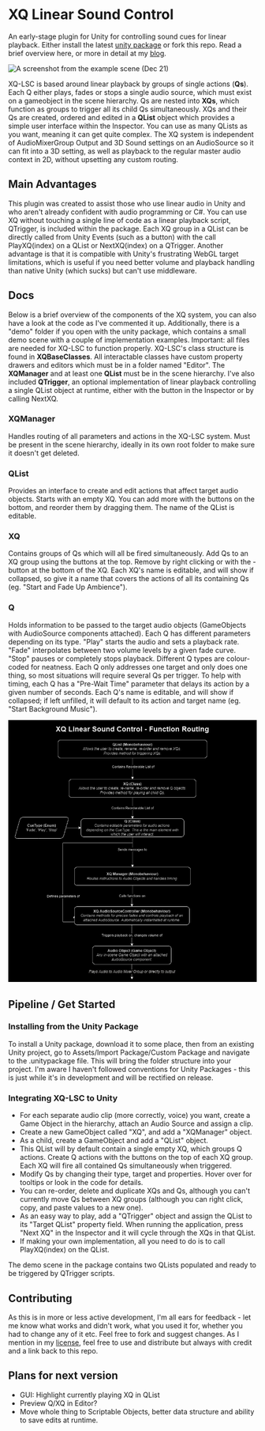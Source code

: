# XQ Linear Sound Control
An early-stage plugin for Unity for controlling sound cues for linear playback. Either install the latest [unity package](/unitypackage/) or fork this repo. Read a brief overview here, or more in detail at my [blog](https://impulseandresponse.wordpress.com/2021/12/30/amplify-cueing-linear-playback-in-unity/).

![A screenshot from the example scene (Dec 21)](https://impulseandresponse.files.wordpress.com/2021/12/xqprototype_qlistscreenshot.jpg)

XQ-LSC is based around linear playback by groups of single actions (**Qs**). Each Q either plays, fades or stops a single audio source, which must exist on a gameobject in the scene hierarchy. Qs are nested into **XQs**, which function as groups to trigger all its child Qs simultaneously. XQs and their Qs are created, ordered and edited in a **QList** object which provides a simple user interface within the Inspector. You can use as many QLists as you want, meaning it can get quite complex. The XQ system is independent of AudioMixerGroup Output and 3D Sound settings on an AudioSource so it can fit into a 3D setting, as well as playback to the regular master audio context in 2D, without upsetting any custom routing.

## Main Advantages
This plugin was created to assist those who use linear audio in Unity and who aren't already confident with audio programming or C#. You can use XQ without touching a single line of code as a linear playback script, QTrigger, is included within the package. Each XQ group in a QList can be directly called from Unity Events (such as a button) with the call PlayXQ(index) on a QList or NextXQ(index) on a QTrigger. Another advantage is that it is compatible with Unity's frustrating WebGL target limitations, which is useful if you need better volume and playback handling than native Unity (which sucks) but can't use middleware.

## Docs
Below is a brief overview of the components of the XQ system, you can also have a look at the code as I've commented it up. Additionally, there is a "demo" folder if you open with the unity package, which contains a small demo scene with a couple of implementation examples. Important: all files are needed for XQ-LSC to function properly. XQ-LSC's class structure is found in **XQBaseClasses**. All interactable classes have custom property drawers and editors which must be in a folder named "Editor". The **XQManager** and at least one **QList** must be in the scene hierarchy. I've also included **QTrigger**, an optional implementation of linear playback controlling a single QList object at runtime, either with the button in the Inspector or by calling NextXQ.

### XQManager
Handles routing of all parameters and actions in the XQ-LSC system. Must be present in the scene hierarchy, ideally in its own root folder to make sure it doesn't get deleted.

### QList
Provides an interface to create and edit actions that affect target audio objects. Starts with an empty XQ. You can add more with the buttons on the bottom, and reorder them by dragging them. The name of the QList is editable.

### XQ
Contains groups of Qs which will all be fired simultaneously. Add Qs to an XQ group using the buttons at the top. Remove by right clicking or with the - button at the bottom of the XQ. Each XQ's name is editable, and will show if collapsed, so give it a name that covers the actions of all its containing Qs (eg. "Start and Fade Up Ambience").

### Q
Holds information to be passed to the target audio objects (GameObjects with AudioSource components attached). Each Q has different parameters depending on its type. "Play" starts the audio and sets a playback rate. "Fade" interpolates between two volume levels by a given fade curve. "Stop" pauses or completely stops playback. Different Q types are colour-coded for neatness. Each Q only addresses one target and only does one thing, so most situations will require several Qs per trigger. To help with timing, each Q has a "Pre-Wait Time" parameter that delays its action by a given number of seconds. Each Q's name is editable, and will show if collapsed; if left unfilled, it will default to its action and target name (eg. "Start Background Music").

![The XQ-LSC function routing diagram](XQ-LSC%20Routing.png)

## Pipeline / Get Started

### Installing from the Unity Package
To install a Unity package, download it to some place, then from an existing Unity project, go to Assets/Import Package/Custom Package and navigate to the .unitypackage file. This will bring the folder structure into your project. I'm aware I haven't followed conventions for Unity Packages - this is just while it's in development and will be rectified on release.

### Integrating XQ-LSC to Unity
* For each separate audio clip (more correctly, voice) you want, create a Game Object in the hierarchy, attach an Audio Source and assign a clip.
* Create a new GameObject called "XQ", and add a "XQManager" object.
* As a child, create a GameObject and add a "QList" object.
* This QList will by default contain a single empty XQ, which groups Q actions. Create Q actions with the buttons on the top of each XQ group. Each XQ will fire all contained Qs simultaneously when triggered.
* Modify Qs by changing their type, target and properties. Hover over for tooltips or look in the code for details.
* You can re-order, delete and duplicate XQs and Qs, although you can't currently move Qs between XQ groups (although you can right click, copy, and paste values to a new one).
* As an easy way to play, add a "QTrigger" object and assign the QList to its "Target QList" property field. When running the application, press "Next XQ" in the Inspector and it will cycle through the XQs in that QList.
* If making your own implementation, all you need to do is to call PlayXQ(index) on the QList.

The demo scene in the package contains two QLists populated and ready to be triggered by QTrigger scripts.

## Contributing
As this is in more or less active development, I'm all ears for feedback - let me know what works and didn't work, what you used it for, whether you had to change any of it etc. Feel free to fork and suggest changes. As I mention in my [license](LICENSE.md), feel free to use and distribute but always with credit and a link back to this repo.

## Plans for next version
* GUI: Highlight currently playing XQ in QList
* Preview Q/XQ in Editor?
* Move whole thing to Scriptable Objects, better data structure and ability to save edits at runtime.
